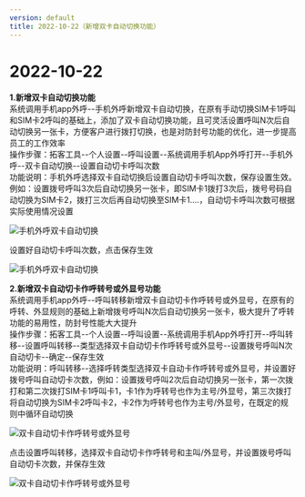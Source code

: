 ```yaml
---
version: default
title: 2022-10-22（新增双卡自动切换功能）
---
```

# 2022-10-22

<ImageViewer/>

**1.新增双卡自动切换功能**		  
系统调用手机app外呼--手机外呼新增双卡自动切换，在原有手动切换SIM卡1呼叫和SIM卡2呼叫的基础上，添加了双卡自动切换功能，且可灵活设置呼叫N次后自动切换另一张卡，方便客户进行拨打切换，也是对防封号功能的优化，进一步提高员工的工作效率    
操作步骤：拓客工具--个人设置--呼叫设置--系统调用手机App外呼打开--手机外呼--双卡自动切换--设置自动切卡呼叫次数  
功能说明：手机外呼选择双卡自动切换后设置自动切卡呼叫次数，保存设置生效。例如：设置拨号呼叫3次后自动切换另一张卡，即SIM卡1拨打3次后，拨号号码自动切换为SIM卡2，拨打三次后再自动切换至SIM卡1....，自动切卡呼叫次数可根据实际使用情况设置

![手机外呼双卡自动切换](/assets/media/10.22.1.png "手机外呼双卡自动切换")

设置好自动切卡呼叫次数，点击保存生效

![手机外呼双卡自动切换](/assets/media/10.22.2.png "手机外呼双卡自动切换")

**2.新增双卡自动切卡作呼转号或外显号功能**	
系统调用手机app外呼--呼叫转移新增双卡自动切卡作呼转号或外显号，在原有的呼转、外显规则的基础上新增拨号呼叫N次后自动切换另一张卡，极大提升了呼转功能的易用性，防封号性能大大提升  
操作步骤：拓客工具--个人设置--呼叫设置--系统调用手机App外呼打开--呼叫转移--设置呼叫转移--类型选择双卡自动切卡作呼转号或外显号--设置拨号呼叫N次自动切卡--确定--保存生效  
功能说明：呼叫转移--选择呼转类型选择双卡自动卡作呼转号或外显号，并设置好拨号呼叫自动切卡次数，例如：设置拨号呼叫2次后自动切换另一张卡，第一次拨打和第二次拨打SIM卡1呼叫卡1，卡1作为呼转号也作为主号/外显号，第三次拨打将自动切换为SIM卡2呼叫卡2，卡2作为呼转号也作为主号/外显号，在既定的规则中循环自动切换

![双卡自动切卡作呼转号或外显号](/assets/media/10.22.3.png "双卡自动切卡作呼转号或外显号")

点击设置呼叫转移，选择双卡自动切卡作呼转号和主叫/外显号，并设置拨号呼叫自动切卡次数，并保存生效

![双卡自动切卡作呼转号或外显号](/assets/media/10.22.4.jpg "双卡自动切卡作呼转号或外显号")